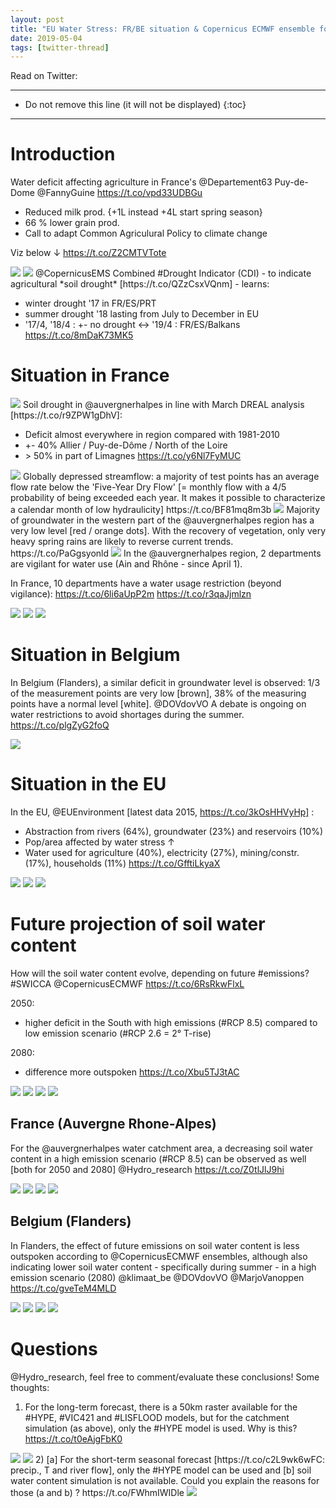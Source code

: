 ```yaml
---
layout: post
title: "EU Water Stress: FR/BE situation & Copernicus ECMWF ensemble forecast"
date: 2019-05-04
tags: [twitter-thread]
---
```


Read on Twitter: <a href="http://bit.ly/2J2F0qg" target="_blank"><i class="fab fa-twitter-square fa-1x" title="twitter-thread"></i></a> 

-----
* Do not remove this line (it will not be displayed)
{:toc}
-----

# Introduction

Water deficit affecting agriculture in France's @Departement63 Puy-de-Dome
@FannyGuine https://t.co/vpd33UDBGu

* Reduced milk prod. {+1L instead +4L start spring season}
* 66 % lower grain prod.
* Call to adapt Common Agriculural Policy to climate change

Viz below ↓ https://t.co/Z2CMTVTote

<img class='twimg' style='max-width: 100%' src='http://pbs.twimg.com/media/D5vYA2xWsAAIHNE.jpg'/>


<img class='twimg' style='max-width: 100%' src='http://pbs.twimg.com/media/D5vYA5pWAAAMDvN.jpg'/>
@CopernicusEMS Combined #Drought Indicator (CDI) - to indicate agricultural *soil drought* [https://t.co/QZzCsxVQnm] - learns:

* winter drought '17 in FR/ES/PRT
* summer drought '18 lasting from July to December in EU
* '17/4, '18/4 : +- no drought &lt;-&gt; '19/4 : FR/ES/Balkans https://t.co/8mDaK73MK5

# Situation in France

<img class='twimg' style='max-width: 100%' src='http://pbs.twimg.com/tweet_video_thumb/D5vYXtMW0AAMAPF.jpg'/>
Soil drought in @auvergnerhalpes in line with March DREAL analysis [https://t.co/r9ZPW1gDhV]:

* Deficit almost everywhere in region compared with 1981-2010
* +- 40% Allier / Puy-de-Dôme / North of the Loire
* &gt; 50% in part of Limagnes https://t.co/y6Nl7FyMUC

<img class='twimg' style='max-width: 100%' src='http://pbs.twimg.com/media/D5vqRtjWsAU7g8S.jpg'/>
Globally depressed streamflow: a majority of test points has an average flow rate below the 'Five-Year Dry Flow' [= monthly flow with a 4/5 probability of being exceeded each year. It makes it possible to characterize a calendar month of low hydraulicity] https://t.co/BF81mq8m3b

<img class='twimg' style='max-width: 100%' src='http://pbs.twimg.com/media/D5vql9OW0AE16kE.jpg'/>
Majority of groundwater in the western part of the @auvergnerhalpes region has a very low level [red / orange dots]. With the recovery of vegetation, only very heavy spring rains are likely to reverse current trends. https://t.co/PaGgsyonld

<img class='twimg' style='max-width: 100%' src='http://pbs.twimg.com/media/D5vqycJW0AE5dQM.jpg'/>
In the @auvergnerhalpes region, 2 departments are vigilant for water use (Ain and Rhône - since April 1).

In France, 10 departments have a water usage restriction (beyond vigilance): https://t.co/6li6aUpP2m https://t.co/r3qaJjmlzn

<img class='twimg' style='max-width: 100%' src='http://pbs.twimg.com/media/D5vrIH5XsAAF1QU.jpg'/>


<img class='twimg' style='max-width: 100%' src='http://pbs.twimg.com/media/D5vrJOVXsAAqbmf.jpg'/>


<img class='twimg' style='max-width: 100%' src='http://pbs.twimg.com/media/D5vrKW8W4AA-JiO.jpg'/>

# Situation in Belgium

In Belgium (Flanders), a similar deficit in groundwater level is observed: 1/3 of the measurement points are very low [brown], 38% of the measuring points have a normal level [white]. @DOVdovVO A debate is ongoing on water restrictions to avoid shortages during the summer. https://t.co/plgZyG2foQ

<img class='twimg' style='max-width: 100%' src='http://pbs.twimg.com/media/D5vrTCgXkAEkE5g.jpg'/>

# Situation in the EU

In the EU, @EUEnvironment [latest data 2015, https://t.co/3kOsHHVyHp] : 

* Abstraction from rivers (64%), groundwater (23%) and reservoirs (10%)
* Pop/area affected by water stress ↑
* Water used for agriculture (40%), electricity (27%), mining/constr. (17%), households (11%) https://t.co/GfftiLkyaX

<img class='twimg' style='max-width: 100%' src='http://pbs.twimg.com/media/D5vwVe6X4AAs9U8.jpg'/>


<img class='twimg' style='max-width: 100%' src='http://pbs.twimg.com/media/D5vwkjkWsAA0z-G.jpg'/>


<img class='twimg' style='max-width: 100%' src='http://pbs.twimg.com/media/D5vxeBYXkAcw245.jpg'/>

# Future projection of soil water content

How will the soil water content evolve, depending on future #emissions? #SWICCA @CopernicusECMWF https://t.co/6RsRkwFlxL

2050:
* higher deficit in the South with high emissions (#RCP 8.5) compared to low emission scenario (#RCP 2.6 = 2° T-rise)

2080:
* difference more outspoken https://t.co/Xbu5TJ3tAC

<img class='twimg' style='max-width: 100%' src='http://pbs.twimg.com/media/D5v8XhpXoAEa9Mj.jpg'/>


<img class='twimg' style='max-width: 100%' src='http://pbs.twimg.com/media/D5v8YkCXsAUEacS.jpg'/>


<img class='twimg' style='max-width: 100%' src='http://pbs.twimg.com/media/D5v8i3CWkAAWwmS.jpg'/>


<img class='twimg' style='max-width: 100%' src='http://pbs.twimg.com/media/D5v8j4IW0AE5rmt.jpg'/>

##  France (Auvergne Rhone-Alpes)

For the @auvergnerhalpes water catchment area, a decreasing soil water content in a high emission scenario (#RCP 8.5) can be observed as well [both for 2050 and 2080] @Hydro_research https://t.co/Z0tlJlJ9hi

<img class='twimg' style='max-width: 100%' src='http://pbs.twimg.com/media/D5v-v6eX4AAdz30.jpg'/>


<img class='twimg' style='max-width: 100%' src='http://pbs.twimg.com/media/D5v-xWGW4AE0DC7.jpg'/>


<img class='twimg' style='max-width: 100%' src='http://pbs.twimg.com/media/D5v-ybTXkAA1P6f.jpg'/>


<img class='twimg' style='max-width: 100%' src='http://pbs.twimg.com/media/D5v-zhOWsAA9c00.jpg'/>

##  Belgium (Flanders)

In Flanders, the effect of future emissions on soil water content is less outspoken according to @CopernicusECMWF ensembles, although also indicating lower soil water content - specifically during summer - in a high emission scenario (2080) @klimaat_be @DOVdovVO @MarjoVanoppen https://t.co/gveTeM4MLD

<img class='twimg' style='max-width: 100%' src='http://pbs.twimg.com/media/D5wDK2CXoAANKDT.jpg'/>


<img class='twimg' style='max-width: 100%' src='http://pbs.twimg.com/media/D5wDL0iWAAANO34.jpg'/>


<img class='twimg' style='max-width: 100%' src='http://pbs.twimg.com/media/D5wDM_1WwAAHBLp.jpg'/>


<img class='twimg' style='max-width: 100%' src='http://pbs.twimg.com/media/D5wDOFlWwAIexfC.jpg'/>

# Questions
@Hydro_research, feel free to comment/evaluate these conclusions! Some thoughts:
1) For the long-term forecast, there is a 50km raster available for the #HYPE, #VIC421 and #LISFLOOD models, but for the catchment simulation (as above), only the #HYPE model is used. Why is this? https://t.co/t0eAjgFbK0

<img class='twimg' style='max-width: 100%' src='http://pbs.twimg.com/media/D54X2yXX4AAOx9k.jpg'/>


<img class='twimg' style='max-width: 100%' src='http://pbs.twimg.com/media/D54X3_OWwAEUg-0.jpg'/>
2) [a] For the short-term seasonal forecast [https://t.co/c2L9wk6wFC: precip., T and river flow], only the #HYPE model can be used and [b] soil water content simulation is not available. Could you explain the reasons for those (a and b) ? https://t.co/FWhmIWIDle

<img class='twimg' style='max-width: 100%' src='http://pbs.twimg.com/media/D54ZKL_X4AE0MDS.jpg'/>





